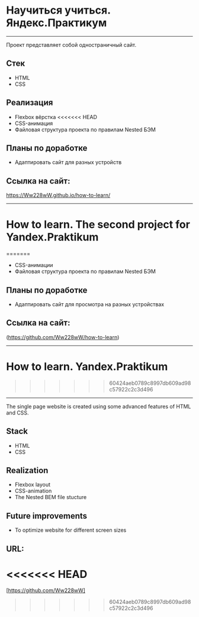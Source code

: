 # Научиться учиться. Яндекс.Практикум
---

Проект представляет собой одностраничный сайт.

## Стек
* HTML
* CSS

## Реализация
* Flexbox вёрстка
<<<<<<< HEAD
* CSS-анимация
* Файловая структура проекта по правилам Nested БЭМ

## Планы по доработке
* Адаптировать сайт для разных устройств

## Ссылка на сайт:
https://Ww228wW.github.io/how-to-learn/

---

# How to learn. The second project for Yandex.Praktikum
=======
* CSS-анимации
* Файловая структура проекта по правилам Nested БЭМ

## Планы по доработке
* Адаптировать сайт для просмотра на разных устройствах

## Ссылка на сайт:
(https://github.com/Ww228wW/how-to-learn)

---

# How to learn. Yandex.Praktikum
>>>>>>> 60424aeb0789c8997db609ad98c57922c2c3d496
---

The single page website is created using some advanced features of HTML and CSS.

## Stack
* HTML
* CSS

## Realization
* Flexbox layout
* CSS-animation
* The Nested BEM file stucture

## Future improvements
* To optimize website for different screen sizes

## URL:
<<<<<<< HEAD
=======
[https://github.com/Ww228wW]
>>>>>>> 60424aeb0789c8997db609ad98c57922c2c3d496
